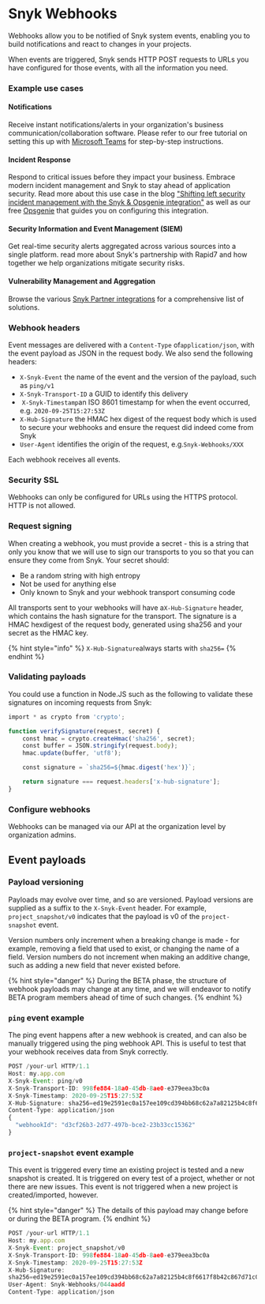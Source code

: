 # Snyk Webhooks



Webhooks allow you to be notified of Snyk system events, enabling you to build notifications and react to changes in your projects.

When events are triggered, Snyk sends HTTP POST requests to URLs you have configured for those events, with all the information you need.

### Example use cases

#### Notifications

Receive instant notifications/alerts in your organization's business communication/collaboration software. Please refer to our free tutorial on setting this up with [Microsoft Teams](../../../tutorials/microsoft-azure/notifications-in-microsoft-teams/) for step-by-step instructions.

#### Incident Response

Respond to critical issues before they impact your business. Embrace modern incident management and Snyk to stay ahead of application security. Read more about this use case in the blog ["Shifting left security incident management with the Snyk & Opsgenie integration"](https://snyk.io/blog/security-incident-management-snyk-opsgenie-integration/) as well as our free [Opsgenie](../../../tutorials/atlassian/opsgenie/) that guides you on configuring this integration.

#### Security Information and Event Management (SIEM)

Get real-time security alerts aggregated across various sources into a single platform. read more about Snyk's partnership with Rapid7 and how together we help organizations mitigate security risks.

#### Vulnerability Management and Aggregation

Browse the various [Snyk Partner integrations](../vulnerability-management-tools/) for a comprehensive list of solutions.

### Webhook headers

Event messages are delivered with a ​`Content-Type​` of ​`application/json`,​ with the event payload as JSON in the request body. We also send the following headers:

* `X-Snyk-Event` the name of the event and the version of the payload, such as `ping/v1`
* `X-Snyk-Transport-ID` a GUID to identify this delivery
* ​ `X-Snyk-Timestamp`an ISO 8601 timestamp for when the event occurred, e.g. `2020-09-25T15:27:53Z`
* `X-Hub-Signature` the HMAC hex digest of the request body which is used to secure your webhooks and ensure the request did indeed come from Snyk
* `User-Agent​` identifies the origin of the request, e.g. ​`Snyk-Webhooks/XXX`

Each webhook receives all events.

### Security SSL

Webhooks can only be configured for URLs using the HTTPS protocol. HTTP is not allowed.

### Request signing

When creating a webhook, you must provide a ​secret​ - this is a string that only you know that we will use to sign our transports to you so that you can ensure they come from Snyk. Your secret should:

* Be a random string with high entropy
* Not be used for anything else
* Only known to Snyk and your webhook transport consuming code

All transports sent to your webhooks will have a ​`X-Hub-Signature` ​header, which contains the hash signature for the transport. The signature is a HMAC hexdigest of the request body, generated using sha256 and your secret as the HMAC key.

{% hint style="info" %}
`X-Hub-Signature​`always starts with​ `sha256=`
{% endhint %}

### Validating payloads

You could use a function in Node.JS such as the following to validate these signatures on incoming requests from Snyk:

```javascript
import​ * ​as​ crypto ​from​ ​'crypto'​;

function​ ​verifySignature​(request, secret) {
    const​ hmac = crypto.createHmac(​'sha256'​, secret); 
    ​const​ buffer = ​JSON​.stringify(request.body); 
    hmac.update(buffer, ​'utf8'​);

    const​ signature = ​`sha256=${hmac.digest('hex')}`​;

    return signature === request.headers['x-hub-signature'​];
}
```

### Configure webhooks

Webhooks can be managed via our API at the organization level by organization admins.

## Event payloads

### Payload versioning

Payloads may evolve over time, and so are versioned. Payload versions are supplied as a suffix to the `X-Snyk-Event` ​header. For example, ​`project_snapshot/v0​` indicates that the payload is v0 of the `project-snapshot` ​event.

Version numbers only increment when a breaking change is made - for example, removing a field that used to exist, or changing the name of a field. Version numbers do not increment when making an additive change, such as adding a new field that never existed before.

{% hint style="danger" %}
During the BETA phase, the structure of webhook payloads may change at any time, and we will endeavor to notify BETA program members ahead of time of such changes.
{% endhint %}

### `ping` event example

The ping event happens after a new webhook is created, and can also be manually triggered using the ping webhook API. This is useful to test that your webhook receives data from Snyk correctly.

```javascript
POST /your-url HTTP/1.1
Host: my.app.com
X-Snyk-Event: ping/v0
X-Snyk-Transport-ID: 998fe884-18a0-45db-8ae0-e379eea3bc0a
X-Snyk-Timestamp: 2020-09-25T15:27:53Z
X-Hub-Signature: sha256=ed19e2591ec0a157ee109cd394bb68c62a7a82125b4c8f6617f8b42c867d71c0 User-Agent: Snyk-Webhooks/044aadd
Content-Type: application/json
{
  "webhookId"​: ​"d3cf26b3-2d77-497b-bce2-23b33cc15362"
}
```

### `project-snapshot` event example

This event is triggered every time an existing project is tested and a new snapshot is created. It is triggered on every test of a project, whether or not there are new issues. This event is ​not​ triggered when a new project is created/imported, however.

{% hint style="danger" %}
The details of this payload may change before or during the BETA program.
{% endhint %}

```javascript
POST /your-url HTTP/1.1
Host: my.app.com
X-Snyk-Event: project_snapshot/v0
X-Snyk-Transport-ID: 998fe884-18a0-45db-8ae0-e379eea3bc0a
X-Snyk-Timestamp: 2020-09-25T15:27:53Z
X-Hub-Signature:
sha256=ed19e2591ec0a157ee109cd394bb68c62a7a82125b4c8f6617f8b42c867d71c0
User-Agent: Snyk-Webhooks/044aadd
Content-Type: application/json
```
